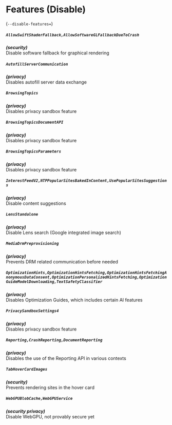 # Features (Disable)
(`--disable-features=`)

##### `AllowSwiftShaderFallback,AllowSoftwareGLFallbackDueToCrash`
***(security)***\
Disable software fallback for graphical rendering

##### `AutofillServerCommunication`
***(privacy)***\
Disables autofill server data exchange

##### `BrowsingTopics`
***(privacy)***\
Disables privacy sandbox feature

##### `BrowsingTopicsDocumentAPI`
***(privacy)***\
Disables privacy sandbox feature

##### `BrowsingTopicsParameters`
***(privacy)***\
Disables privacy sandbox feature

##### `InterestFeedV2,NTPPopularSitesBakedInContent,UsePopularSitesSuggestions`
***(privacy)***\
Disable content suggestions

##### `LensStandalone`
***(privacy)***\
Disable Lens search (Google integrated image search)

##### `MediaDrmPreprovisioning`
***(privacy)***\
Prevents DRM related communication before needed

##### `OptimizationHints,OptimizationHintsFetching,OptimizationHintsFetchingAnonymousDataConsent,OptimizationPersonalizedHintsFetching,OptimizationGuideModelDownloading,TextSafetyClassifier`
***(privacy)***\
Disables Optimization Guides, which includes certain AI features

##### `PrivacySandboxSettings4`
***(privacy)***\
Disables privacy sandbox feature

##### `Reporting,CrashReporting,DocumentReporting`
***(privacy)***\
Disables the use of the Reporting API in various contexts

##### `TabHoverCardImages`
***(security)***\
Prevents rendering sites in the hover card

##### `WebGPUBlobCache,WebGPUService`
***(security privacy)***\
Disable WebGPU, not provably secure yet
